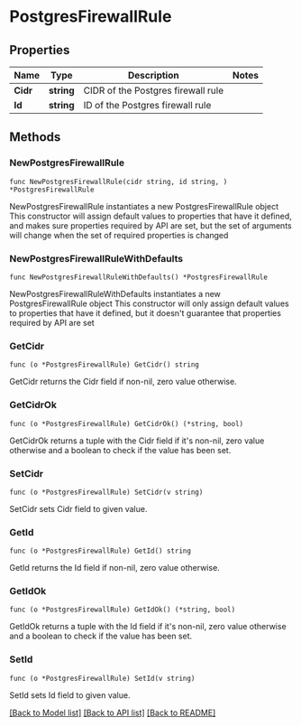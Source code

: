 # PostgresFirewallRule

## Properties

Name | Type | Description | Notes
------------ | ------------- | ------------- | -------------
**Cidr** | **string** | CIDR of the Postgres firewall rule | 
**Id** | **string** | ID of the Postgres firewall rule | 

## Methods

### NewPostgresFirewallRule

`func NewPostgresFirewallRule(cidr string, id string, ) *PostgresFirewallRule`

NewPostgresFirewallRule instantiates a new PostgresFirewallRule object
This constructor will assign default values to properties that have it defined,
and makes sure properties required by API are set, but the set of arguments
will change when the set of required properties is changed

### NewPostgresFirewallRuleWithDefaults

`func NewPostgresFirewallRuleWithDefaults() *PostgresFirewallRule`

NewPostgresFirewallRuleWithDefaults instantiates a new PostgresFirewallRule object
This constructor will only assign default values to properties that have it defined,
but it doesn't guarantee that properties required by API are set

### GetCidr

`func (o *PostgresFirewallRule) GetCidr() string`

GetCidr returns the Cidr field if non-nil, zero value otherwise.

### GetCidrOk

`func (o *PostgresFirewallRule) GetCidrOk() (*string, bool)`

GetCidrOk returns a tuple with the Cidr field if it's non-nil, zero value otherwise
and a boolean to check if the value has been set.

### SetCidr

`func (o *PostgresFirewallRule) SetCidr(v string)`

SetCidr sets Cidr field to given value.


### GetId

`func (o *PostgresFirewallRule) GetId() string`

GetId returns the Id field if non-nil, zero value otherwise.

### GetIdOk

`func (o *PostgresFirewallRule) GetIdOk() (*string, bool)`

GetIdOk returns a tuple with the Id field if it's non-nil, zero value otherwise
and a boolean to check if the value has been set.

### SetId

`func (o *PostgresFirewallRule) SetId(v string)`

SetId sets Id field to given value.



[[Back to Model list]](../README.md#documentation-for-models) [[Back to API list]](../README.md#documentation-for-api-endpoints) [[Back to README]](../README.md)


